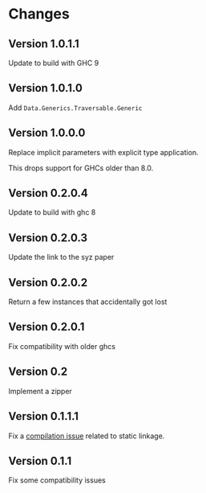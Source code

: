 Changes
=======

Version 1.0.1.1
---------------

Update to build with GHC 9

Version 1.0.1.0
---------------

Add `Data.Generics.Traversable.Generic`

Version 1.0.0.0
---------------

Replace implicit parameters with explicit type application.

This drops support for GHCs older than 8.0.

Version 0.2.0.4
---------------

Update to build with ghc 8

Version 0.2.0.3
---------------

Update the link to the syz paper

Version 0.2.0.2
---------------

Return a few instances that accidentally got lost

Version 0.2.0.1
---------------

Fix compatibility with older ghcs

Version 0.2
-----------

Implement a zipper

Version 0.1.1.1
---------------

Fix a [compilation issue][1] related to static linkage.

[1]: https://github.com/haskell/cabal/issues/1266#issuecomment-26998689

Version 0.1.1
-------------

Fix some compatibility issues
